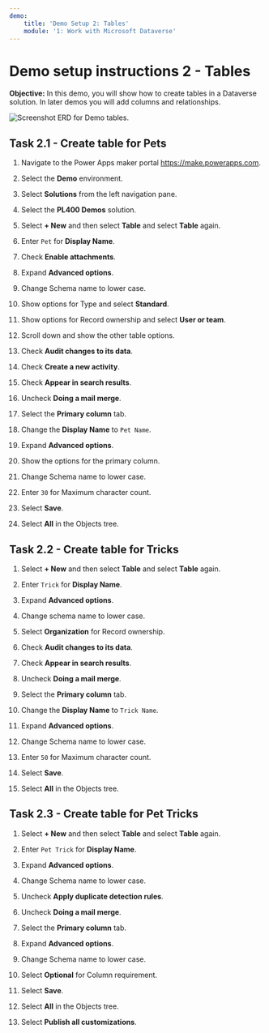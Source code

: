 ```yaml
---
demo:
    title: 'Demo Setup 2: Tables'
    module: '1: Work with Microsoft Dataverse'
---
```


# Demo setup instructions 2 - Tables

**Objective:** In this demo, you will show how to create tables in a Dataverse solution. In later demos you will add columns and relationships.

![Screenshot ERD for Demo tables.](../images/Demos/demo-erd.png)

## Task 2.1 - Create table for Pets

1. Navigate to the Power Apps maker portal <https://make.powerapps.com>.

1. Select the **Demo** environment.
1. Select **Solutions** from the left navigation pane.
1. Select the **PL400 Demos** solution.
1. Select **+ New** and then select **Table** and select **Table** again.
1. Enter `Pet` for **Display Name**.
1. Check **Enable attachments**.
1. Expand **Advanced options**.
1. Change Schema name to lower case.
1. Show options for Type and select **Standard**.
1. Show options for Record ownership and select **User or team**.
1. Scroll down and show the other table options.
1. Check **Audit changes to its data**.
1. Check **Create a new activity**.
1. Check **Appear in search results**.
1. Uncheck **Doing a mail merge**.
1. Select the **Primary column** tab.
1. Change the **Display Name** to `Pet Name`.
1. Expand **Advanced options**.
1. Show the options for the primary column.
1. Change Schema name to lower case.
1. Enter `30` for Maximum character count.
1. Select **Save**.
1. Select **All** in the Objects tree.

## Task 2.2 - Create table for Tricks

1. Select **+ New** and then select **Table** and select **Table** again.

1. Enter `Trick` for **Display Name**.
1. Expand **Advanced options**.
1. Change schema name to lower case.
1. Select **Organization** for Record ownership.
1. Check **Audit changes to its data**.
1. Check **Appear in search results**.
1. Uncheck **Doing a mail merge**.
1. Select the **Primary column** tab.
1. Change the **Display Name** to `Trick Name`.
1. Expand **Advanced options**.
1. Change Schema name to lower case.
1. Enter `50` for Maximum character count.
1. Select **Save**.
1. Select **All** in the Objects tree.

## Task 2.3 - Create table for Pet Tricks

1. Select **+ New** and then select **Table** and select **Table** again.

1. Enter `Pet Trick` for **Display Name**.
1. Expand **Advanced options**.
1. Change Schema name to lower case.
1. Uncheck **Apply duplicate detection rules**.
1. Uncheck **Doing a mail merge**.
1. Select the **Primary column** tab.
1. Expand **Advanced options**.
1. Change Schema name to lower case.
1. Select **Optional** for Column requirement.
1. Select **Save**.
1. Select **All** in the Objects tree.
1. Select **Publish all customizations**.
